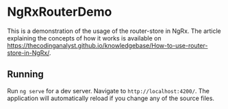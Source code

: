 # NgRxRouterDemo

This is a demonstration of the usage of the router-store in NgRx. The article explaining the concepts of how it works is available on https://thecodinganalyst.github.io/knowledgebase/How-to-use-router-store-in-NgRx/.  

## Running

Run `ng serve` for a dev server. Navigate to `http://localhost:4200/`. The application will automatically reload if you change any of the source files.
